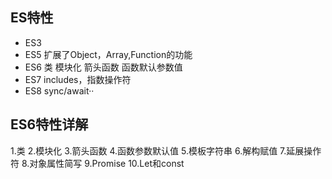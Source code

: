 ## ES特性
- ES3
- ES5 扩展了Object，Array,Function的功能
- ES6 类 模块化 箭头函数 函数默认参数值
- ES7 includes，指数操作符
- ES8 sync/await··

## ES6特性详解
1.类
2.模块化
3.箭头函数
4.函数参数默认值
5.模板字符串
6.解构赋值
7.延展操作符
8.对象属性简写
9.Promise
10.Let和const


